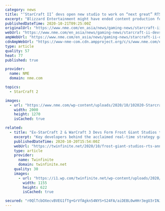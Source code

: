 ```yaml
---
category: news
title: "‘StarCraft II’ devs open new studio to work on “next great” RTS game"
excerpt: "Blizzard Entertainment might have ended content production for StarCraft II, but a number of the game’s developers have banded together to open a new studio focused on PC real-time strategy games."
publishedDateTime: 2020-10-21T09:25:00Z
originalUrl: "https://www.nme.com/en_asia/news/gaming-news/starcraft-ii-devs-open-new-studio-to-work-on-next-great-rts-game-2793544"
webUrl: "https://www.nme.com/en_asia/news/gaming-news/starcraft-ii-devs-open-new-studio-to-work-on-next-great-rts-game-2793544"
ampWebUrl: "https://www.nme.com/en_asia/news/gaming-news/starcraft-ii-devs-open-new-studio-to-work-on-next-great-rts-game-2793544?amp"
cdnAmpWebUrl: "https://www-nme-com.cdn.ampproject.org/c/s/www.nme.com/en_asia/news/gaming-news/starcraft-ii-devs-open-new-studio-to-work-on-next-great-rts-game-2793544?amp"
type: article
quality: 57
heat: 77
published: true

provider:
  name: NME
  domain: nme.com

topics:
  - StarCraft 2

images:
  - url: "https://www.nme.com/wp-content/uploads/2020/10/102020-Starcraft-II-Blizzard-Entertainment.jpg"
    width: 2000
    height: 1270
    isCached: true

related:
  - title: "Ex-StarCraft 2 & WarCraft 3 Devs Form Frost Giant Studios to Create “Next Great RTS”"
    excerpt: "Key developers behind the acclaimed real-time strategy games, StarCraft 2 and WarCraft 3, are forming a new game development team known as Frost Giant Studios. The team is being formed to create ..."
    publishedDateTime: 2020-10-20T15:54:00Z
    webUrl: "https://twinfinite.net/2020/10/frost-giant-studios-rts-announcement/"
    type: article
    provider:
      name: Twinfinite
      domain: twinfinite.net
    quality: 30
    images:
      - url: "https://i1.wp.com/twinfinite.net/wp-content/uploads/2020/10/frost-giant-studios-2.png?fit=1155%2C622&#038;ssl=1"
        width: 1155
        height: 622
        isCached: true

secured: "r0QlTcbOXecvBVEG1fTg+GrVfAgkn54NYS+S24FA/aiDEBL0wHHr3egU3rINJx3ElAkwXYlfgQIM6QDPPCi3t0y/KhmlFJwViEjO6R6/mkydavcvyRFm3ZrJZNwa1FFv/Xq13TXVci5eHrbznQB/N1233Mpqu9ohs+N+N3ffFq7Qb9YtSdOCePTxIk0w3Utxpr+48nesVgAixH6snK0ebnRmB0ynPftBFLc0y+mt627UdNfX8blDj+UDX4ed109eyWGaqzCfSYSMsfobdOvOJ7fKWPtvvXIPKCb5QoMkjqA4vKpfjtYjWt8XDgyq/ZKVZ5+IlmU5MD683Ke4B7feBcNqwlwDsnDMXl3wD4IfP4U=;WdNcdLPN+BxYDOGIPbQn7g=="
---
```


